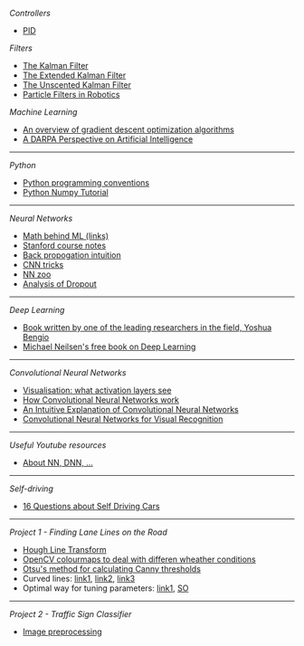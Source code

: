 *Controllers*
 * [PID](https://udacity-reviews-uploads.s3.amazonaws.com/_attachments/41330/1493863065/pid_control_document.pdf)

*Filters*
  * [The Kalman Filter](http://biorobotics.ri.cmu.edu/papers/sbp_papers/integrated3/kleeman_kalman_basics.pdf)
  * [The Extended Kalman Filter](http://home.wlu.edu/~levys/kalman_tutorial/)
  * [The Unscented Kalman Filter](https://www.seas.harvard.edu/courses/cs281/papers/unscented.pdf)
  * [Particle Filters in Robotics](http://robots.stanford.edu/papers/thrun.pf-in-robotics-uai02.pdf)
  

*Machine Learning*
- [An overview of gradient descent optimization algorithms](http://sebastianruder.com/optimizing-gradient-descent/index.html)
- [A DARPA Perspective on Artificial Intelligence](https://www.youtube.com/watch?v=-O01G3tSYpU)

--------

*Python*
- [Python programming conventions](https://www.python.org/dev/peps/pep-0008/)
- [Python Numpy Tutorial](http://cs231n.github.io/python-numpy-tutorial/)

--------

*Neural Networks*
- [Math behind ML (links)](http://www.deeplearningweekly.com/pages/open_source_deep_learning_curriculum)
- [Stanford course notes](http://cs231n.github.io/)
- [Back propogation intuition](https://medium.com/@karpathy/yes-you-should-understand-backprop-e2f06eab496b)
- [CNN tricks](http://lamda.nju.edu.cn/weixs/project/CNNTricks/CNNTricks.html)
- [NN zoo](http://www.asimovinstitute.org/neural-network-zoo/)
- [Analysis of Dropout](https://pgaleone.eu/deep-learning/regularization/2017/01/10/anaysis-of-dropout/)

------

*Deep Learning*
- [Book written by one of the leading researchers in the field, Yoshua Bengio](http://www.deeplearningbook.org/)
- [Michael Neilsen's free book on Deep Learning](http://neuralnetworksanddeeplearning.com/)

------

*Convolutional Neural Networks*
- [Visualisation: what activation layers see](https://www.youtube.com/watch?v=AgkfIQ4IGaM)
- [How Convolutional Neural Networks work](https://www.youtube.com/watch?v=FmpDIaiMIeA)
- [An Intuitive Explanation of Convolutional Neural Networks](https://ujjwalkarn.me/2016/08/11/intuitive-explanation-convnets/)
- [Convolutional Neural Networks for Visual Recognition](http://cs231n.github.io/neural-networks-2/)

------

*Useful Youtube resources*
- [About NN, DNN, ...](https://www.youtube.com/watch?v=oYbVFhK_olY&list=PLQVvvaa0QuDfKTOs3Keq_kaG2P55YRn5v)

------

*Self-driving*
- [16 Questions about Self Driving Cars](https://vimeo.com/198256576)

------

*Project 1 - Finding Lane Lines on the Road*
- [Hough Line Transform](http://docs.opencv.org/3.0-beta/doc/py_tutorials/py_imgproc/py_houghlines/py_houghlines.html)
- [OpenCV colourmaps to deal with differen wheather conditions](http://docs.opencv.org/2.4/modules/contrib/doc/facerec/colormaps.html)
- [Otsu's method for calculating Canny thresholds](http://stackoverflow.com/questions/21324950/how-to-select-the-best-set-of-parameters-in-canny-edge-detection-algorithm-imple)
- Curved lines: [link1](http://citeseerx.ist.psu.edu/viewdoc/download?doi=10.1.1.106.6644&rep=rep1&type=pdf), [link2](              http://www.vision.caltech.edu/malaa/publications/aly08realtime.pdf), [link3](https://arxiv.org/pdf/1501.03124.pdf)
- Optimal way for tuning parameters: [link1](http://www.transistor.io/revisiting-lane-detection-using-opencv.html), [SO](           http://stackoverflow.com/questions/36598897/python-and-opencv-improving-my-lane-detection-algorithm)

-----

*Project 2 - Traffic Sign Classifier*
- [Image preprocessing](https://www.quora.com/What-are-some-ways-of-pre-procesing-images-before-applying-convolutional-neural-networks-for-the-task-of-image-classification)
